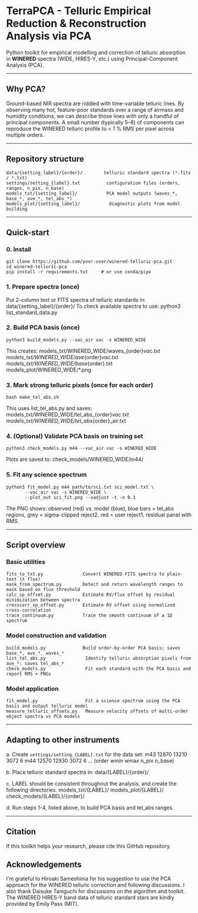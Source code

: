 # TerraPCA - Telluric Empirical Reduction & Reconstruction Analysis via PCA
Python toolkit for empirical modelling and correction of telluric absorption  
in **WINERED** spectra (WIDE, HIRES-Y, etc.) using Principal-Component Analysis (PCA).

---

## Why PCA?
Ground-based NIR spectra are riddled with time-variable telluric lines.
By observing many hot, feature-poor standards over a range of airmass and
humidity conditions, we can describe those lines with only a handful of
principal components.  A small number (typically 5–8) of components can
reproduce the WINERED telluric profile to < 1 % RMS per pixel across multiple orders.

---

## Repository structure
    data/{setting_label}/{order}/        telluric standard spectra (*.fits / *.txt)
    settings/setting_{label}.txt          configuration files (orders, ranges, n_pix, n_base)
    models_txt/{setting_label}/           PCA model outputs (waves_*, base_*, ave_*, tel_abs_*)
    models_plot/{setting_label}/           diagnostic plots from model building

---

## Quick-start

### 0. Install
    git clone https://github.com/your-user/winered-telluric-pca.git
    cd winered-telluric-pca
    pip install -r requirements.txt     # or use conda/pipx

### 1. Prepare spectra (once)
Put 2-column text or FITS spectra of telluric standards in:
    data/{setting_label}/{order}/
To check available spectra to use:
    python3 list_standard_data.py

### 2. Build PCA basis (once)
    python3 build_models.py --vac_air vac -s WINERED_WIDE
This creates:
    models_txt/WINERED_WIDE/waves_{order}_vac.txt
    models_txt/WINERED_WIDE/ave_{order}_vac.txt
    models_txt/WINERED_WIDE/base_{order}.txt
    models_plot/WINERED_WIDE/*.png

### 3. Mark strong telluric pixels (once for each order)
    bash make_tel_abs.sh
This uses list_tel_abs.py and saves:
    models_txt/WINERED_WIDE/tel_abs_{order}_vac.txt
    models_txt/WINERED_WIDE/tel_abs_{order}_air.txt

### 4. (Optional) Validate PCA basis on training set
    python3 check_models.py m44 --vac_air vac -s WINERED_WIDE
Plots are saved to:
    check_models/WINERED_WIDE/m44/

### 5. Fit any science spectrum
    python3 fit_model.py m44 path/to/sci.txt sci_model.txt \
           --vac_air vac -s WINERED_WIDE \
           --plot_out sci_fit.png --xadjust -t -e 0.1
The PNG shows:
   observed (red) vs. model (blue),
   blue bars = tel_abs regions,
   grey = sigma-clipped reject2,
   red = user reject1,
   residual panel with RMS.

---

## Script overview

### Basic utilities
    fits_to_txt.py               Convert WINERED FITS spectra to plain-text (λ flux)
    mask_from_spectrum.py        Detect and return wavelength ranges to mask based on flux threshold
    calc_sp_offset.py            Estimate RV/flux offset by residual minimization between spectra
    crosscorr_sp_offset.py       Estimate RV offset using normalized cross-correlation
    trace_continuum.py           Trace the smooth continuum of a 1D spectrum

### Model construction and validation
    build_models.py              Build order-by-order PCA basis; saves base_*, ave_*, waves_*
    list_tel_abs.py               Identify telluric absorption pixels from ave_*; saves tel_abs_*
    check_models.py               Fit each standard with the PCA basis and report RMS + PNGs

### Model application
    fit_model.py                  Fit a science spectrum using the PCA basis and output telluric model
    measure_telluric_offsets.py   Measure velocity offsets of multi-order object spectra vs PCA models

---

## Adapting to other instruments
a. Create `settings/setting_{LABEL}.txt` for the data set:
       m43 12870 13210 3072 6
       m44 12570 12930 3072 6
       ...
   (order wmin wmax n_pix n_base)

b. Place telluric standard spectra in:
       data/{LABEL}/{order}/

c. LABEL should be consistent throughout the analysis, and create the following directories.
       models_txt/{LABEL}/
       models_plot/{LABEL}/
       check_models/{LABEL}/{order}/

d. Run steps 1-4, listed above, to build PCA basis and tel_abs ranges.

---

## Citation
If this toolkit helps your research, please cite this GitHub repository.

## Acknowledgements
I'm grateful to Hiroaki Sameshima for his suggestion to use the PCA approach for
the WINERED telluric correction and following discussions. I also thank Daisuke
Taniguchi for discussions on the algorithm and toolkit. The WINERED HIRES-Y band
data of telluric standard stars are kindly provided by Emily Pass (MIT).
